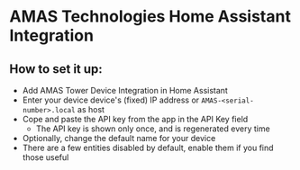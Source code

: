 # AMAS Technologies Home Assistant Integration

## How to set it up:
* Add AMAS Tower Device Integration in Home Assistant
* Enter your device device's (fixed) IP address or `AMAS-<serial-number>.local` as host
* Cope and paste the API key from the app in the API Key field
  * The API key is shown only once, and is regenerated every time
* Optionally, change the default name for your device
* There are a few entities disabled by default, enable them if you find those useful 
